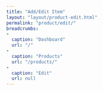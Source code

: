 ```yaml
---
title: "Add/Edit Item"
layout: "layout/product-edit.html"
permalink: "product/edit/"
breadcrumbs:
-
  caption: "Dashboard"
  url: "/"
-
  caption: "Products"
  url: "/products/"
-
  caption: "Edit"
  url: null
---
```

